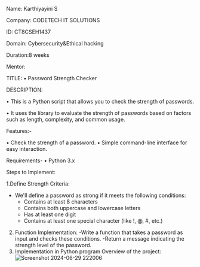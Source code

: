Name: Karthiyayini S

Company: CODETECH IT SOLUTIONS

ID: CT8CSEH1437

Domain: Cybersecurity&Ethical hacking

Duration:8 weeks

Mentor:

TITLE:
•	Password Strength Checker

DESCRIPTION:

•	This is a Python script that allows you to check the strength of passwords.

•	It uses the library to evaluate the strength of passwords based on factors such as length, complexity, and common usage.

Features:-

•	Check the strength of a password.
•	Simple command-line interface for easy interaction.

Requirements-
•	Python 3.x

Steps to Implement:

1.Define Strength Criteria:
   - We'll define a password as strong if it meets the following conditions:
     - Contains at least 8 characters
     - Contains both uppercase and lowercase letters
     - Has at least one digit
     - Contains at least one special character (like !, @, #, etc.)
2. Function Implementation:
   -Write a function that takes a password as input and checks these conditions.
   -Return a message indicating the strength level of the password.
3. Implementation in Python program
 Overview of the project:
![Screenshot 2024-06-29 222006](https://github.com/Karthiyayini11/CODETECH-task1/assets/98526194/d0020897-d826-427a-b4e1-535eaf2316fa)


